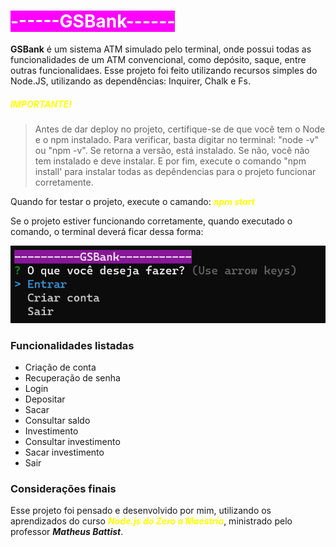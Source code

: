 # <span style='background-color: #FF00FF; color: white;'>------GSBank------</span>

**GSBank** é um sistema ATM simulado pelo terminal, onde possui todas as funcionalidades de um ATM convencional, como depósito, saque, entre outras funcionalidaes. Esse projeto foi feito utilizando recursos simples do Node.JS, utilizando as dependências: Inquirer, Chalk e Fs.

##### <span style='color: yellow;'>**IMPORTANTE!**</span>

> Antes de dar deploy no projeto, certifique-se de que você tem o Node e o npm instalado. Para verificar, basta digitar no terminal: "node -v" ou "npm -v". Se retorna a versão, está instalado. Se não, você não tem instalado e deve instalar. E por fim, execute o comando "npm install' para instalar todas as depêndencias para o projeto funcionar corretamente.

Quando for testar o projeto, execute o camando: <span style='color: yellow;'>**_npm start_**</span>

Se o projeto estiver funcionando corretamente, quando executado o comando, o terminal deverá ficar dessa forma:

<img src='assets/menu_principal.png'>

### Funcionalidades listadas

- Criação de conta
- Recuperação de senha
- Login
- Depositar
- Sacar
- Consultar saldo
- Investimento
- Consultar investimento
- Sacar investimento
- Sair

### Considerações finais

Esse projeto foi pensado e desenvolvido por mim, utilizando os aprendizados do curso <span style='color: yellow'>**_Node.js do Zero a Maestria_**</span>, ministrado pelo professor
 **_Matheus Battist_**.